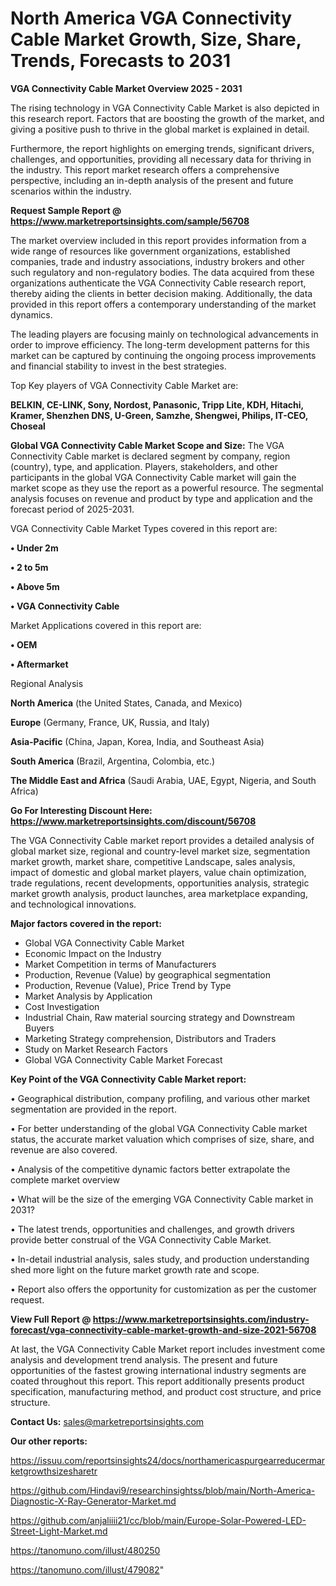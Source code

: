 # North America VGA Connectivity Cable Market Growth, Size, Share, Trends, Forecasts to 2031

<Strong> VGA Connectivity Cable Market Overview 2025 - 2031</strong>

The rising technology in VGA Connectivity Cable Market is also depicted in this research report. Factors that are boosting the growth of the market, and giving a positive push to thrive in the global market is explained in detail.

Furthermore, the report highlights on emerging trends, significant drivers, challenges, and opportunities, providing all necessary data for thriving in the industry. This report market research offers a comprehensive perspective, including an in-depth analysis of the present and future scenarios within the industry.

<strong>Request Sample Report @ <a href=https://www.marketreportsinsights.com/sample/56708>https://www.marketreportsinsights.com/sample/56708</a></strong>

The market overview included in this report provides information from a wide range of resources like government organizations, established companies, trade and industry associations, industry brokers and other such regulatory and non-regulatory bodies. The data acquired from these organizations authenticate the VGA Connectivity Cable research report, thereby aiding the clients in better decision making. Additionally, the data provided in this report offers a contemporary understanding of the market dynamics.

The leading players are focusing mainly on technological advancements in order to improve efficiency. The long-term development patterns for this market can be captured by continuing the ongoing process improvements and financial stability to invest in the best strategies.

Top Key players of VGA Connectivity Cable Market are:

<strong>BELKIN, CE-LINK, Sony, Nordost, Panasonic, Tripp Lite, KDH, Hitachi, Kramer, Shenzhen DNS, U-Green, Samzhe, Shengwei, Philips, IT-CEO, Choseal</strong>

<strong><b>Global VGA Connectivity Cable Market Scope and Size:</b></strong>
The VGA Connectivity Cable market is declared segment by company, region (country), type, and application. Players, stakeholders, and other participants in the global VGA Connectivity Cable market will gain the market scope as they use the report as a powerful resource. The segmental analysis focuses on revenue and product by type and application and the forecast period of 2025-2031.

VGA Connectivity Cable Market Types covered in this report are:

<strong>• Under 2m

• 2 to 5m

• Above 5m

• VGA Connectivity Cable</strong>

Market Applications covered in this report are:

<strong>• OEM

• Aftermarket</strong> 

Regional Analysis

<strong>North America</strong> (the United States, Canada, and Mexico)

<strong>Europe</strong> (Germany, France, UK, Russia, and Italy)

<strong>Asia-Pacific</strong> (China, Japan, Korea, India, and Southeast Asia)

<strong>South America</strong> (Brazil, Argentina, Colombia, etc.)

<strong>The Middle East and Africa</strong> (Saudi Arabia, UAE, Egypt, Nigeria, and South Africa)

<strong>Go For Interesting Discount Here: <a href=https://www.marketreportsinsights.com/discount/56708>https://www.marketreportsinsights.com/discount/56708</a></strong>

The VGA Connectivity Cable market report provides a detailed analysis of global market size, regional and country-level market size, segmentation market growth, market share, competitive Landscape, sales analysis, impact of domestic and global market players, value chain optimization, trade regulations, recent developments, opportunities analysis, strategic market growth analysis, product launches, area marketplace expanding, and technological innovations.

<strong><b>Major factors covered in the report:</b></strong>
<ul>
  <li>Global VGA Connectivity Cable Market </li>
  <li>Economic Impact on the Industry</li>
  <li>Market Competition in terms of Manufacturers</li>
  <li>Production, Revenue (Value) by geographical segmentation</li>
  <li>Production, Revenue (Value), Price Trend by Type</li>
  <li>Market Analysis by Application</li>
  <li>Cost Investigation</li>
  <li>Industrial Chain, Raw material sourcing strategy and Downstream Buyers</li>
  <li>Marketing Strategy comprehension, Distributors and Traders</li>
  <li>Study on Market Research Factors</li>
  <li>Global VGA Connectivity Cable Market Forecast</li>
</ul>

<strong><b>Key Point of the VGA Connectivity Cable Market report:</b></strong>

• Geographical distribution, company profiling, and various other market segmentation are provided in the report.

• For better understanding of the global VGA Connectivity Cable market status, the accurate market valuation which comprises of size, share, and revenue are also covered.

• Analysis of the competitive dynamic factors better extrapolate the complete market overview

• What will be the size of the emerging VGA Connectivity Cable market in 2031?

• The latest trends, opportunities and challenges, and growth drivers provide better construal of the VGA Connectivity Cable Market.

• In-detail industrial analysis, sales study, and production understanding shed more light on the future market growth rate and scope.

• Report also offers the opportunity for customization as per the customer request.

<strong><b>View Full Report @ <a href=https://www.marketreportsinsights.com/industry-forecast/vga-connectivity-cable-market-growth-and-size-2021-56708>https://www.marketreportsinsights.com/industry-forecast/vga-connectivity-cable-market-growth-and-size-2021-56708</a></b></strong>


At last, the VGA Connectivity Cable Market report includes investment come analysis and development trend analysis. The present and future opportunities of the fastest growing international industry segments are coated throughout this report. This report additionally presents product specification, manufacturing method, and product cost structure, and price structure.

<strong>Contact Us:</strong>
sales@marketreportsinsights.com

<strong>Our other reports:</strong>

<a href=https://issuu.com/reportsinsights24/docs/northamericaspurgearreducermarketgrowthsizesharetr>https://issuu.com/reportsinsights24/docs/northamericaspurgearreducermarketgrowthsizesharetr</a>

<a href=https://github.com/Hindavi9/researchinsightss/blob/main/North-America-Diagnostic-X-Ray-Generator-Market.md>https://github.com/Hindavi9/researchinsightss/blob/main/North-America-Diagnostic-X-Ray-Generator-Market.md</a>

<a href=https://github.com/anjaliiii21/cc/blob/main/Europe-Solar-Powered-LED-Street-Light-Market.md>https://github.com/anjaliiii21/cc/blob/main/Europe-Solar-Powered-LED-Street-Light-Market.md</a>

<a href=https://tanomuno.com/illust/480250>https://tanomuno.com/illust/480250</a>

<a href=https://tanomuno.com/illust/479082>https://tanomuno.com/illust/479082</a>"

